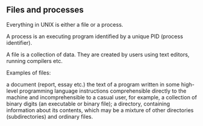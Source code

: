 ## Files and processes

Everything in UNIX is either a file or a process.

A process is an executing program identified by a unique PID (process identifier).

A file is a collection of data. They are created by users using text editors, running compilers etc.

Examples of files:

a document (report, essay etc.)
the text of a program written in some high-level programming language
instructions comprehensible directly to the machine and incomprehensible to a casual user, for example, a collection of binary digits (an executable or binary file);
a directory, containing information about its contents, which may be a mixture of other directories (subdirectories) and ordinary files.

